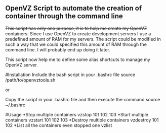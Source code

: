 OpenVZ Script to automate the creation of container through the command line
----------------------------------------------------------------------------

<strike>This script has only one purpose, it is to help me create my OpenVZ containers.</strike>
Since I use OpenVZ to create development servers I use a predefined amount of RAM
for my servers. The script could be modified in such a way that we could specified
this amount of RAM through the command line. I will probably end up doing it later.

This script now help me to define some alias shortcuts to manage my OpenVZ server.

#Installation
Include the bash script in your .bashrc file
	source /path/to/openvztools.sh

or 

Copy the script in your .bashrc file and then execute the command
	source ~/.bashrc

#Usage
*Stop multiple containers
	vzstop 101 102 103
*Start multiple containers
	vzstart 101 102 103
*Destroy multiple containers
	vzdestroy 101 102
*List all the containers even stopped one
	vzlist
